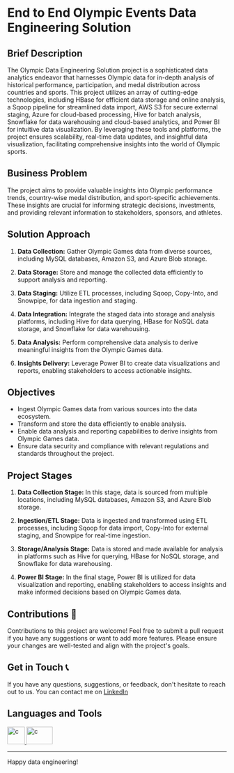 # End to End Olympic Events Data Engineering Solution

## Brief Description
 
The Olympic Data Engineering Solution project is a sophisticated data analytics endeavor that harnesses Olympic data for in-depth analysis of historical performance, participation, and medal distribution across countries and sports. This project utilizes an array of cutting-edge technologies, including HBase for efficient data storage and online analysis, a Sqoop pipeline for streamlined data import, AWS S3 for secure external staging, Azure for cloud-based processing, Hive for batch analysis, Snowflake for data warehousing and cloud-based analytics, and Power BI for intuitive data visualization. By leveraging these tools and platforms, the project ensures scalability, real-time data updates, and insightful data visualization, facilitating comprehensive insights into the world of Olympic sports.

## Business Problem

The project aims to provide valuable insights into Olympic performance trends, country-wise medal distribution, and sport-specific achievements. These insights are crucial for informing strategic decisions, investments, and providing relevant information to stakeholders, sponsors, and athletes.

## Solution Approach

1. **Data Collection:** Gather Olympic Games data from diverse sources, including MySQL databases, Amazon S3, and Azure Blob storage.

2. **Data Storage:** Store and manage the collected data efficiently to support analysis and reporting.

3. **Data Staging:** Utilize ETL processes, including Sqoop, Copy-Into, and Snowpipe, for data ingestion and staging.

4. **Data Integration:** Integrate the staged data into storage and analysis platforms, including Hive for data querying, HBase for NoSQL data storage, and Snowflake for data warehousing.

5. **Data Analysis:** Perform comprehensive data analysis to derive meaningful insights from the Olympic Games data.

6. **Insights Delivery:** Leverage Power BI to create data visualizations and reports, enabling stakeholders to access actionable insights.

## Objectives

- Ingest Olympic Games data from various sources into the data ecosystem.
- Transform and store the data efficiently to enable analysis.
- Enable data analysis and reporting capabilities to derive insights from Olympic Games data.
- Ensure data security and compliance with relevant regulations and standards throughout the project.

## Project Stages

1. **Data Collection Stage:** In this stage, data is sourced from multiple locations, including MySQL databases, Amazon S3, and Azure Blob storage.

2. **Ingestion/ETL Stage:** Data is ingested and transformed using ETL processes, including Sqoop for data import, Copy-Into for external staging, and Snowpipe for real-time ingestion.

3. **Storage/Analysis Stage:** Data is stored and made available for analysis in platforms such as Hive for querying, HBase for NoSQL storage, and Snowflake for data warehousing.

4. **Power BI Stage:** In the final stage, Power BI is utilized for data visualization and reporting, enabling stakeholders to access insights and make informed decisions based on Olympic Games data.

## Contributions 🤝

Contributions to this project are welcome! Feel free to submit a pull request if you have any suggestions or want to add more features. Please ensure your changes are well-tested and align with the project's goals.

## Get in Touch 📞

If you have any questions, suggestions, or feedback, don't hesitate to reach out to us. You can contact me on [LinkedIn](www.linkedin.com/in/jayjathar1409) 

## Languages and Tools

<p align="left"> <a href="https://www.mysql.com/" target="_blank" rel="noreferrer"> <img src="https://cdn.jsdelivr.net/gh/devicons/devicon/icons/mysql/mysql-original-wordmark.svg" alt="c" width="40" height="40"/> </a> 
<a href="https://seekvectorlogo.com/power-bi-vector-logo-svg/" target="_blank"><img src="https://seekvectorlogo.com/wp-content/uploads/2022/02/power-bi-vector-logo-2022.png" alt="c" width="60" height="40"/></a>

---

Happy data engineering!

